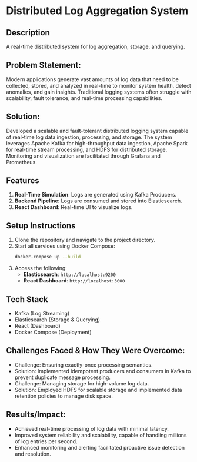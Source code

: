 
# Distributed Log Aggregation System

## Description
A real-time distributed system for log aggregation, storage, and querying.

## Problem Statement:
Modern applications generate vast amounts of log data that need to be collected, stored, and analyzed in real-time to monitor system health, detect anomalies, and gain insights. Traditional logging systems often struggle with scalability, fault tolerance, and real-time processing capabilities.

## Solution:
Developed a scalable and fault-tolerant distributed logging system capable of real-time log data ingestion, processing, and storage. The system leverages Apache Kafka for high-throughput data ingestion, Apache Spark for real-time stream processing, and HDFS for distributed storage. Monitoring and visualization are facilitated through Grafana and Prometheus.

## Features
1. **Real-Time Simulation**: Logs are generated using Kafka Producers.
2. **Backend Pipeline**: Logs are consumed and stored into Elasticsearch.
3. **React Dashboard**: Real-time UI to visualize logs.


## Setup Instructions

1. Clone the repository and navigate to the project directory.
2. Start all services using Docker Compose:
   ```bash
   docker-compose up --build
   ```
3. Access the following:
   - **Elasticsearch**: `http://localhost:9200`
   - **React Dashboard**: `http://localhost:3000`

## Tech Stack
- Kafka (Log Streaming)
- Elasticsearch (Storage & Querying)
- React (Dashboard)
- Docker Compose (Deployment)

## Challenges Faced & How They Were Overcome:
-	Challenge: Ensuring exactly-once processing semantics.
-	Solution: Implemented idempotent producers and consumers in Kafka to prevent duplicate message processing.
-	Challenge: Managing storage for high-volume log data.
-	Solution: Employed HDFS for scalable storage and implemented data retention policies to manage disk space.

## Results/Impact:
- Achieved real-time processing of log data with minimal latency.
- Improved system reliability and scalability, capable of handling millions of log entries per second.
- Enhanced monitoring and alerting facilitated proactive issue detection and resolution.


